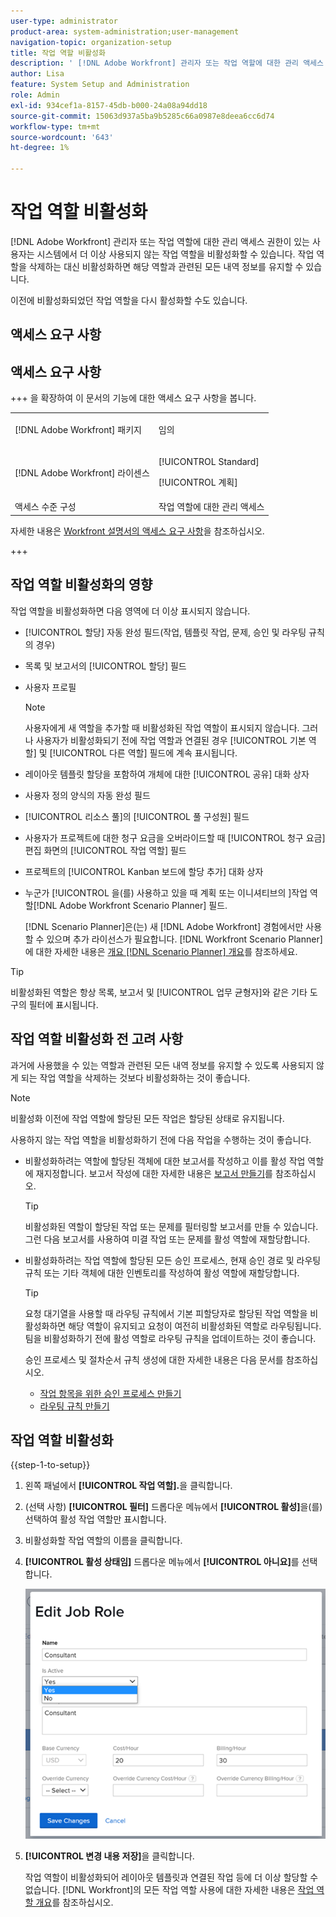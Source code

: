 ```yaml
---
user-type: administrator
product-area: system-administration;user-management
navigation-topic: organization-setup
title: 작업 역할 비활성화
description: ' [!DNL Adobe Workfront] 관리자 또는 작업 역할에 대한 관리 액세스 권한이 있는 사용자는 시스템에서 더 이상 사용되지 않는 작업 역할을 비활성화할 수 있습니다. 작업 역할을 삭제하는 대신 비활성화하면 해당 역할과 관련된 모든 내역 정보를 유지할 수 있습니다.'
author: Lisa
feature: System Setup and Administration
role: Admin
exl-id: 934cef1a-8157-45db-b000-24a08a94dd18
source-git-commit: 15063d937a5ba9b5285c66a0987e8deea6cc6d74
workflow-type: tm+mt
source-wordcount: '643'
ht-degree: 1%

---
```


# 작업 역할 비활성화

[!DNL Adobe Workfront] 관리자 또는 작업 역할에 대한 관리 액세스 권한이 있는 사용자는 시스템에서 더 이상 사용되지 않는 작업 역할을 비활성화할 수 있습니다. 작업 역할을 삭제하는 대신 비활성화하면 해당 역할과 관련된 모든 내역 정보를 유지할 수 있습니다.

이전에 비활성화되었던 작업 역할을 다시 활성화할 수도 있습니다.

## 액세스 요구 사항

## 액세스 요구 사항

+++ 을 확장하여 이 문서의 기능에 대한 액세스 요구 사항을 봅니다.

<table style="table-layout:auto"> 
 <col> 
 <col> 
 <tbody> 
  <tr> 
   <td>[!DNL Adobe Workfront] 패키지</td> 
   <td><p>임의</p></td> 
  </tr> 
  <tr> 
   <td>[!DNL Adobe Workfront] 라이센스</td> 
   <td><p>[!UICONTROL Standard]</p>
       <p>[!UICONTROL 계획]</p></td>
  </tr> 
  <tr> 
   <td>액세스 수준 구성</td> 
   <td>작업 역할에 대한 관리 액세스</td>
  </tr> 
 </tbody> 
</table>

자세한 내용은 [Workfront 설명서의 액세스 요구 사항](/help/quicksilver/administration-and-setup/add-users/access-levels-and-object-permissions/access-level-requirements-in-documentation.md)을 참조하십시오.

+++

## 작업 역할 비활성화의 영향

작업 역할을 비활성화하면 다음 영역에 더 이상 표시되지 않습니다.

* [!UICONTROL 할당] 자동 완성 필드(작업, 템플릿 작업, 문제, 승인 및 라우팅 규칙의 경우)
* 목록 및 보고서의 [!UICONTROL 할당] 필드
* 사용자 프로필

  >[!NOTE]
  >
  >사용자에게 새 역할을 추가할 때 비활성화된 작업 역할이 표시되지 않습니다. 그러나 사용자가 비활성화되기 전에 작업 역할과 연결된 경우 [!UICONTROL 기본 역할] 및 [!UICONTROL 다른 역할] 필드에 계속 표시됩니다.

* 레이아웃 템플릿 할당을 포함하여 개체에 대한 [!UICONTROL 공유] 대화 상자
* 사용자 정의 양식의 자동 완성 필드
* [!UICONTROL 리소스 풀]의 [!UICONTROL 풀 구성원] 필드
* 사용자가 프로젝트에 대한 청구 요금을 오버라이드할 때 [!UICONTROL 청구 요금] 편집 화면의 [!UICONTROL 작업 역할] 필드
* 프로젝트의 [!UICONTROL Kanban 보드에 할당 추가] 대화 상자
* 누군가 [!UICONTROL 을(를) 사용하고 있을 때 계획 또는 이니셔티브의 ]작업 역할[!DNL Adobe Workfront Scenario Planner] 필드.

  [!DNL Scenario Planner]은(는) 새 [!DNL Adobe Workfront] 경험에서만 사용할 수 있으며 추가 라이선스가 필요합니다. [!DNL Workfront Scenario Planner]에 대한 자세한 내용은 [개요 [!DNL Scenario Planner] 개요](../../../scenario-planner/scenario-planner-overview.md)를 참조하세요.

>[!TIP]
>
>비활성화된 역할은 항상 목록, 보고서 및 [!UICONTROL 업무 균형자]와 같은 기타 도구의 필터에 표시됩니다.

## 작업 역할 비활성화 전 고려 사항

과거에 사용했을 수 있는 역할과 관련된 모든 내역 정보를 유지할 수 있도록 사용되지 않게 되는 작업 역할을 삭제하는 것보다 비활성화하는 것이 좋습니다.

>[!NOTE]
>
>비활성화 이전에 작업 역할에 할당된 모든 작업은 할당된 상태로 유지됩니다.

사용하지 않는 작업 역할을 비활성화하기 전에 다음 작업을 수행하는 것이 좋습니다.

* 비활성화하려는 역할에 할당된 객체에 대한 보고서를 작성하고 이를 활성 작업 역할에 재지정합니다. 보고서 작성에 대한 자세한 내용은 [보고서 만들기](../../../reports-and-dashboards/reports/creating-and-managing-reports/create-report.md)를 참조하십시오.

  >[!TIP]
  >
  >비활성화된 역할이 할당된 작업 또는 문제를 필터링할 보고서를 만들 수 있습니다. 그런 다음 보고서를 사용하여 미결 작업 또는 문제를 활성 역할에 재할당합니다.

* 비활성화하려는 작업 역할에 할당된 모든 승인 프로세스, 현재 승인 경로 및 라우팅 규칙 또는 기타 객체에 대한 인벤토리를 작성하여 활성 역할에 재할당합니다.

  >[!TIP]
  >
  >요청 대기열을 사용할 때 라우팅 규칙에서 기본 피할당자로 할당된 작업 역할을 비활성화하면 해당 역할이 유지되고 요청이 여전히 비활성화된 역할로 라우팅됩니다. 팀을 비활성화하기 전에 활성 역할로 라우팅 규칙을 업데이트하는 것이 좋습니다.

  승인 프로세스 및 절차순서 규칙 생성에 대한 자세한 내용은 다음 문서를 참조하십시오.

   * [작업 항목을 위한 승인 프로세스 만들기](../../../administration-and-setup/customize-workfront/configure-approval-milestone-processes/create-approval-processes.md)
   * [라우팅 규칙 만들기](../../../manage-work/requests/create-and-manage-request-queues/create-routing-rules.md)

## 작업 역할 비활성화

{{step-1-to-setup}}

1. 왼쪽 패널에서 **[!UICONTROL &#x200B;작업 역할].**&#x200B;을 클릭합니다.
1. (선택 사항) **[!UICONTROL 필터]** 드롭다운 메뉴에서 **[!UICONTROL 활성]**&#x200B;을(를) 선택하여 활성 작업 역할만 표시합니다.
1. 비활성화할 작업 역할의 이름을 클릭합니다.
1. **[!UICONTROL 활성 상태임]** 드롭다운 메뉴에서 **[!UICONTROL 아니요]**&#x200B;를 선택합니다.

   ![작업 역할 비활성화](assets/deactivate-job-role-edit-role-box-nwe.png)

1. **[!UICONTROL 변경 내용 저장]**&#x200B;을 클릭합니다.

   작업 역할이 비활성화되어 레이아웃 템플릿과 연결된 작업 등에 더 이상 할당할 수 없습니다. [!DNL Workfront]의 모든 작업 역할 사용에 대한 자세한 내용은 [작업 역할 개요](../../../administration-and-setup/set-up-workfront/organizational-setup/job-role-overview.md)를 참조하십시오.
